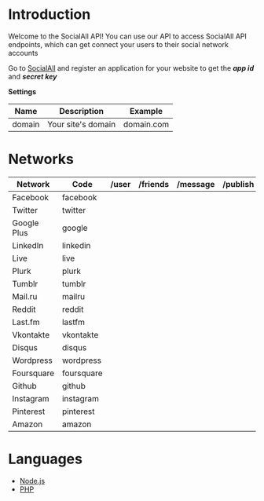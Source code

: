 # Introduction

Welcome to the SocialAll API! You can use our API to access SocialAll API endpoints, which can get connect your users to their social network accounts

Go to <a target='_blank' href='https://www.socialall.io'>SocialAll</a> and register an application for your website to get the ___app id___ and ___secret key___

__Settings__

Name | Description | Example
--- | --- | ---
domain | Your site's domain | domain.com

# Networks

Network | Code | /user | /friends | /message | /publish
--- | --- | :---: | :---: | :---: | :---:
Facebook | facebook | <i class="fa fa-check soclall-icon-check"></i> | <i class="fa fa-check soclall-icon-check"></i> | | <i class="fa fa-check soclall-icon-check"></i>
Twitter | twitter | <i class="fa fa-check soclall-icon-check"></i> | <i class="fa fa-check soclall-icon-check"></i> | <i class="fa fa-check soclall-icon-check"></i> | <i class="fa fa-check soclall-icon-check"></i>
Google Plus | google | <i class="fa fa-check soclall-icon-check"></i> | <i class="fa fa-check soclall-icon-check"></i> | | 
LinkedIn | linkedin | <i class="fa fa-check soclall-icon-check"></i> | <i class="fa fa-check soclall-icon-check"></i> | <i class="fa fa-check soclall-icon-check"></i> | <i class="fa fa-check soclall-icon-check"></i>
Live | live | <i class="fa fa-check soclall-icon-check"></i> | <i class="fa fa-check soclall-icon-check"></i> | |
Plurk | plurk | <i class="fa fa-check soclall-icon-check"></i> | <i class="fa fa-check soclall-icon-check"></i> | <i class="fa fa-check soclall-icon-check"></i> | <i class="fa fa-check soclall-icon-check"></i>
Tumblr | tumblr | <i class="fa fa-check soclall-icon-check"></i> | <i class="fa fa-check soclall-icon-check"></i> | <i class="fa fa-check soclall-icon-check"></i> | <i class="fa fa-check soclall-icon-check"></i>
Mail.ru | mailru | <i class="fa fa-check soclall-icon-check"></i> | <i class="fa fa-check soclall-icon-check"></i> | <i class="fa fa-check soclall-icon-check"></i> | <i class="fa fa-check soclall-icon-check"></i>
Reddit | reddit | <i class="fa fa-check soclall-icon-check"></i> | <i class="fa fa-check soclall-icon-check"></i> | |
Last.fm | lastfm | <i class="fa fa-check soclall-icon-check"></i> | <i class="fa fa-check soclall-icon-check"></i> | <i class="fa fa-check soclall-icon-check"></i> | <i class="fa fa-check soclall-icon-check"></i>
Vkontakte | vkontakte | <i class="fa fa-check soclall-icon-check"></i> | | | 
Disqus | disqus | <i class="fa fa-check soclall-icon-check"></i> | | |
Wordpress | wordpress | <i class="fa fa-check soclall-icon-check"></i> | | |
Foursquare | foursquare | <i class="fa fa-check soclall-icon-check"></i> | | |
Github | github | <i class="fa fa-check soclall-icon-check"></i> | | |
Instagram | instagram | <i class="fa fa-check soclall-icon-check"></i> | | |
Pinterest | pinterest | <i class="fa fa-check soclall-icon-check"></i> | | |
Amazon | amazon | <i class="fa fa-check soclall-icon-check"></i> | | |

# Languages

* [Node.js](../developer-guide/nodejs.md)
* [PHP](../developer-guide/php.md)